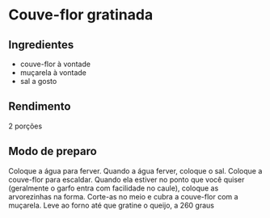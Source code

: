 # Couve-flor gratinada

## Ingredientes

* couve-flor à vontade
* muçarela à vontade
* sal a gosto

## Rendimento

2 porções

## Modo de preparo

Coloque a água para ferver. Quando a água ferver, coloque o sal. Coloque a couve-flor para escaldar. Quando ela estiver no ponto que você quiser (geralmente o garfo entra com facilidade no caule), coloque as arvorezinhas na forma.
Corte-as no meio e cubra a couve-flor com a muçarela. Leve ao forno até que gratine o queijo, a 260 graus
